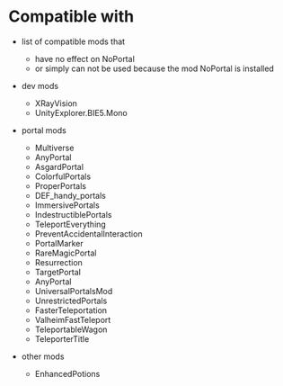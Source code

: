 # Compatible with

* list of compatible mods that
   + have no effect on NoPortal
   + or simply can not be used because the mod NoPortal is installed

* dev mods
   + XRayVision
   + UnityExplorer.BIE5.Mono

* portal mods
   + Multiverse
   + AnyPortal
   + AsgardPortal
   + ColorfulPortals
   + ProperPortals
   + DEF_handy_portals
   + ImmersivePortals
   + IndestructiblePortals
   + TeleportEverything
   + PreventAccidentalInteraction
   + PortalMarker
   + RareMagicPortal
   + Resurrection
   + TargetPortal
   + AnyPortal
   + UniversalPortalsMod
   + UnrestrictedPortals
   + FasterTeleportation
   + ValheimFastTeleport
   + TeleportableWagon
   + TeleporterTitle

* other mods
   + EnhancedPotions